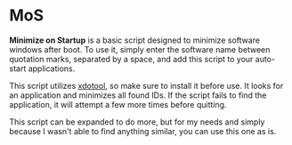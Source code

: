 # MoS

**Minimize on Startup** is a basic script designed to minimize software windows after boot. To use it, simply enter the software name between quotation marks, separated by a space, and add this script to your auto-start applications.

This script utilizes [xdotool](https://github.com/jordansissel/xdotool#installation), so make sure to install it before use. It looks for an application and minimizes all found IDs. If the script fails to find the application, it will attempt a few more times before quitting.

This script can be expanded to do more, but for my needs and simply because I wasn't able to find anything similar, you can use this one as is.
